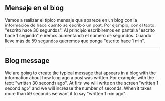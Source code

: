 ## Mensaje en el blog

Vamos a realizar el típico mensaje que aparece en un blog con la información de hace cuanto se escribió un post. Por ejemplo, con el texto: "escrito hace 30 segundos". Al principio escribiremos en pantalla "escrito hace 1 segundo" e iremos aumentando el número de segundos. Cuando lleve más de 59 segundos queremos que ponga "escrito hace 1 min".

---

## Blog message

We are going to create the typical message that appears in a blog with the information about how long ago a post was written. For example, with the text: "written 30 seconds ago". At first we will write on the screen "written 1 second ago" and we will increase the number of seconds. When it takes more than 59 seconds we want it to say "written 1 min ago".
